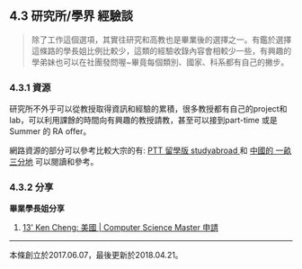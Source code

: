## 4.3 研究所/學界 經驗談

> 除了工作這個選項，其實往研究和高教也是畢業後的選擇之一。有鑑於選擇這條路的學長姐比例比較少，這類的經驗收錄內容會相較少一些，有興趣的學弟妹也可以在社團發問喔~畢竟每個類別、國家、科系都有自己的撇步。

### 4.3.1 資源

研究所不外乎可以從教授取得資訊和經驗的累積，很多教授都有自己的project和lab，可以利用課餘的時間向有興趣的教授請教，甚至可以接到part-time 或是 Summer 的 RA offer。

網路資源的部分可以參考比較大宗的有:    [PTT 留學版 studyabroad ](https://www.ptt.cc/bbs/studyabroad/index.html) 和 [中國的 一畝三分地](http://www.1point3acres.com/bbs/) 可以閱讀和參考。

### 4.3.2 分享
**畢業學長姐分享**
1. [13' Ken Cheng: 美國 | Computer Science Master 申請](https://www.ptt.cc/bbs/studyabroad/M.1524301411.A.52E.html)
---

本條創立於2017.06.07，最後更新於2018.04.21。

